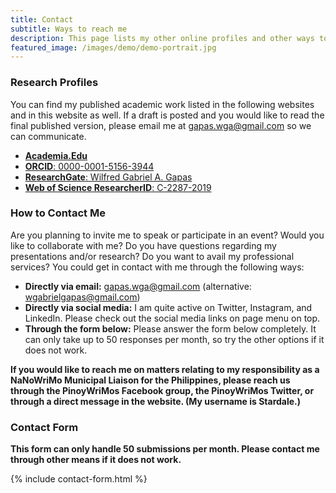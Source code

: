 ```yaml
---
title: Contact
subtitle: Ways to reach me
description: This page lists my other online profiles and other ways to reach me.
featured_image: /images/demo/demo-portrait.jpg
---
```


### Research Profiles
You can find my published academic work listed in the following websites and in this website as well. If a draft is posted and you would like to read the final published version, please email me at [gapas.wga@gmail.com](mailto:gapas.wga@gmail.com) so we can communicate. 
* [**Academia.Edu**](https://ust-ph.academia.edu/gapaswga)
* [**ORCID**: 0000-0001-5156-3944](https://orcid.org/0000-0001-5156-3944)
* [**ResearchGate**: Wilfred Gabriel A. Gapas](https://www.researchgate.net/profile/Wilfred_Gabriel_Gapas)
* [**Web of Science ResearcherID**: C-2287-2019](https://publons.com/researcher/1753178/wilfred-gabriel-a-gapas/)

### How to Contact Me
Are you planning to invite me to speak or participate in an event? Would you like to collaborate with me? Do you have questions regarding my presentations and/or research? Do you want to avail my professional services? You could get in contact with me through the following ways:
- **Directly via email:** [gapas.wga@gmail.com](mailto:gapas.wga@gmail.com) (alternative: [wgabrielgapas@gmail.com](mailto:wgabrielgapas@gmail.com))
- **Directly via social media:** I am quite active on Twitter, Instagram, and LinkedIn. Please check out the social media links on page menu on top. 
- **Through the form below:** Please answer the form below completely. It can only take up to 50 responses per month, so try the other options if it does not work.

**If you would like to reach me on matters relating to my responsibility as a NaNoWriMo Municipal Liaison for the Philippines, please reach us through the PinoyWriMos Facebook group, the PinoyWriMos Twitter, or through a direct message in the website. (My username is Stardale.)** 

### Contact Form
**This form can only handle 50 submissions per month. Please contact me through other means if it does not work.**

{% include contact-form.html %}
